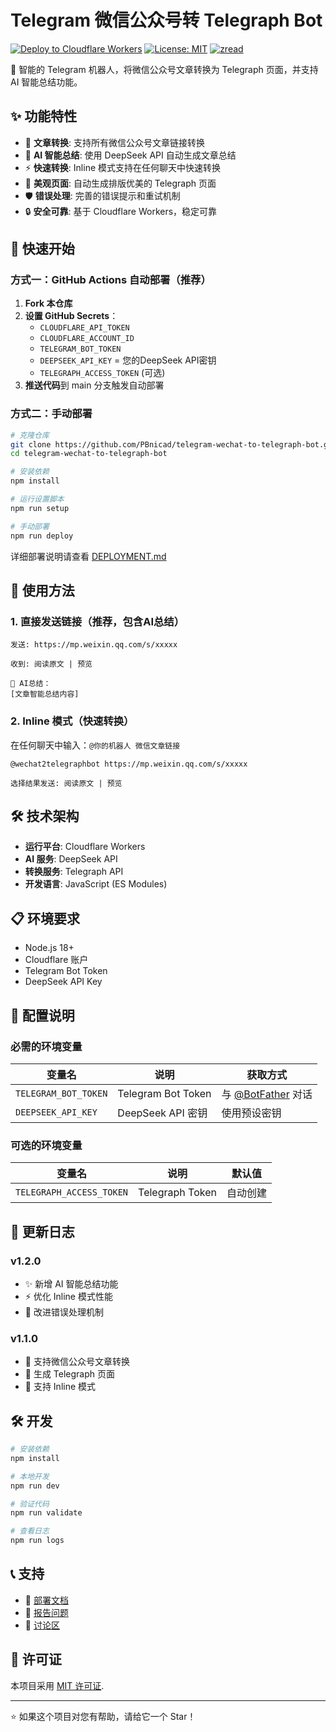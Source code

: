 # Telegram 微信公众号转 Telegraph Bot

[![Deploy to Cloudflare Workers](https://github.com/PBnicad/telegram-wechat-to-telegraph-bot/workflows/Deploy%20to%20Cloudflare%20Workers/badge.svg)](https://github.com/PBnicad/telegram-wechat-to-telegraph-bot/actions)
[![License: MIT](https://img.shields.io/badge/License-MIT-yellow.svg)](https://opensource.org/licenses/MIT)
[![zread](https://img.shields.io/badge/Ask_Zread-_.svg?style=flat&color=00b0aa&labelColor=000000&logo=data%3Aimage%2Fsvg%2Bxml%3Bbase64%2CPHN2ZyB3aWR0aD0iMTYiIGhlaWdodD0iMTYiIHZpZXdCb3g9IjAgMCAxNiAxNiIgZmlsbD0ibm9uZSIgeG1sbnM9Imh0dHA6Ly93d3cudzMub3JnLzIwMDAvc3ZnIj4KPHBhdGggZD0iTTQuOTYxNTYgMS42MDAxSDIuMjQxNTZDMS44ODgxIDEuNjAwMSAxLjYwMTU2IDEuODg2NjQgMS42MDE1NiAyLjI0MDFWNC45NjAxQzEuNjAxNTYgNS4zMTM1NiAxLjg4ODEgNS42MDAxIDIuMjQxNTYgNS42MDAxSDQuOTYxNTZDNS4zMTUwMiA1LjYwMDEgNS42MDE1NiA1LjMxMzU2IDUuNjAxNTYgNC45NjAxVjIuMjQwMUM1LjYwMTU2IDEuODg2NjQgNS4zMTUwMiAxLjYwMDEgNC45NjE1NiAxLjYwMDFaIiBmaWxsPSIjZmZmIi8%2BCjxwYXRoIGQ9Ik00Ljk2MTU2IDEwLjM5OTlIMi4yNDE1NkMxLjg4ODEgMTAuMzk5OSAxLjYwMTU2IDEwLjY4NjQgMS42MDE1NiAxMS4wMzk5VjEzLjc1OTlDMS42MDE1NiAxNC4xMTM0IDEuODg4MSAxNC4zOTk5IDIuMjQxNTYgMTQuMzk5OUg0Ljk2MTU2QzUuMzE1MDIgMTQuMzk5OSA1LjYwMTU2IDE0LjExMzQgNS42MDE1NiAxMy43NTk5VjExLjAzOTlDNS42MDE1NiAxMC42ODY0IDUuMzE1MDIgMTAuMzk5OSA0Ljk2MTU2IDEwLjM5OTlaIiBmaWxsPSIjZmZmIi8%2BCjxwYXRoIGQ9Ik0xMy43NTg0IDEuNjAwMUgxMS4wMzg0QzEwLjY4NSAxLjYwMDEgMTAuMzk4NCAxLjg4NjY0IDEwLjM5ODQgMi4yNDAxVjQuOTYwMUMxMC4zOTg0IDUuMzEzNTYgMTAuNjg1IDUuNjAwMSAxMS4wMzg0IDUuNjAwMUgxMy43NTg0QzE0LjExMTkgNS42MDAxIDE0LjM5ODQgNS4zMTM1NiAxNC4zOTg0IDQuOTYwMVYyLjI0MDFDMTQuMzk4NCAxLjg4NjY0IDE0LjExMTkgMS42MDAxIDEzLjc1ODQgMS42MDAxWiIgZmlsbD0iI2ZmZiIvPgo8cGF0aCBkPSJNNCAxMkwxMiA0TDQgMTJaIiBmaWxsPSIjZmZmIi8%2BCjxwYXRoIGQ9Ik00IDEyTDEyIDQiIHN0cm9rZT0iI2ZmZiIgc3Ryb2tlLXdpZHRoPSIxLjUiIHN0cm9rZS1saW5lY2FwPSJyb3VuZCIvPgo8L3N2Zz4K&logoColor=ffffff)](https://zread.ai/PBnicad/telegram-wechat-to-telegraph-bot)

🤖 智能的 Telegram 机器人，将微信公众号文章转换为 Telegraph 页面，并支持 AI 智能总结功能。

## ✨ 功能特性

- 📄 **文章转换**: 支持所有微信公众号文章链接转换
- 🤖 **AI 智能总结**: 使用 DeepSeek API 自动生成文章总结
- ⚡ **快速转换**: Inline 模式支持在任何聊天中快速转换
- 🎨 **美观页面**: 自动生成排版优美的 Telegraph 页面
- 🛡️ **错误处理**: 完善的错误提示和重试机制
- 🔒 **安全可靠**: 基于 Cloudflare Workers，稳定可靠

## 🚀 快速开始

### 方式一：GitHub Actions 自动部署（推荐）

1. **Fork 本仓库**
2. **设置 GitHub Secrets**：
   - `CLOUDFLARE_API_TOKEN`
   - `CLOUDFLARE_ACCOUNT_ID`
   - `TELEGRAM_BOT_TOKEN`
   - `DEEPSEEK_API_KEY` = 您的DeepSeek API密钥
   - `TELEGRAPH_ACCESS_TOKEN` (可选)
3. **推送代码**到 main 分支触发自动部署

### 方式二：手动部署

```bash
# 克隆仓库
git clone https://github.com/PBnicad/telegram-wechat-to-telegraph-bot.git
cd telegram-wechat-to-telegraph-bot

# 安装依赖
npm install

# 运行设置脚本
npm run setup

# 手动部署
npm run deploy
```

详细部署说明请查看 [DEPLOYMENT.md](./DEPLOYMENT.md)

## 📱 使用方法

### 1. 直接发送链接（推荐，包含AI总结）

```
发送: https://mp.weixin.qq.com/s/xxxxx

收到: 阅读原文 | 预览

🤖 AI总结：
[文章智能总结内容]
```

### 2. Inline 模式（快速转换）

在任何聊天中输入：`@你的机器人 微信文章链接`

```
@wechat2telegraphbot https://mp.weixin.qq.com/s/xxxxx

选择结果发送: 阅读原文 | 预览
```

## 🛠️ 技术架构

- **运行平台**: Cloudflare Workers
- **AI 服务**: DeepSeek API
- **转换服务**: Telegraph API
- **开发语言**: JavaScript (ES Modules)

## 📋 环境要求

- Node.js 18+
- Cloudflare 账户
- Telegram Bot Token
- DeepSeek API Key

## 📝 配置说明

### 必需的环境变量

| 变量名 | 说明 | 获取方式 |
|--------|------|----------|
| `TELEGRAM_BOT_TOKEN` | Telegram Bot Token | 与 [@BotFather](https://t.me/BotFather) 对话 |
| `DEEPSEEK_API_KEY` | DeepSeek API 密钥 | 使用预设密钥 |

### 可选的环境变量

| 变量名 | 说明 | 默认值 |
|--------|------|--------|
| `TELEGRAPH_ACCESS_TOKEN` | Telegraph Token | 自动创建 |

## 🔄 更新日志

### v1.2.0
- ✨ 新增 AI 智能总结功能
- ⚡ 优化 Inline 模式性能
- 🔧 改进错误处理机制

### v1.1.0
- 📄 支持微信公众号文章转换
- 🎨 生成 Telegraph 页面
- 🤖 支持 Inline 模式

## 🛠️ 开发

```bash
# 安装依赖
npm install

# 本地开发
npm run dev

# 验证代码
npm run validate

# 查看日志
npm run logs
```

## 📞 支持

- 📖 [部署文档](./DEPLOYMENT.md)
- 🐛 [报告问题](https://github.com/PBnicad/telegram-wechat-to-telegraph-bot/issues)
- 💬 [讨论区](https://github.com/PBnicad/telegram-wechat-to-telegraph-bot/discussions)

## 📄 许可证

本项目采用 [MIT 许可证](LICENSE).

---

⭐ 如果这个项目对您有帮助，请给它一个 Star！
